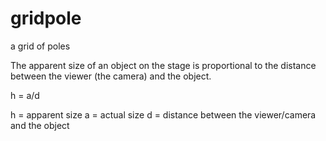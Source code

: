 # gridpole
a grid of poles

The apparent size of an object on the stage is proportional to the distance between the viewer (the camera) and the object. 

h = a/d

h = apparent size
a = actual size
d = distance between the viewer/camera and the object
